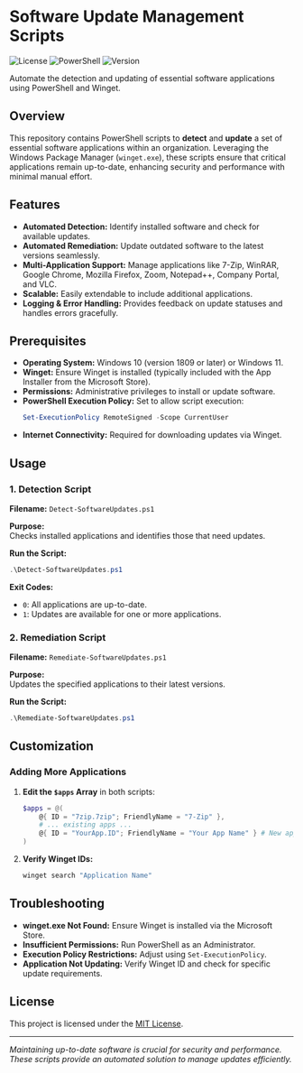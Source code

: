 
# Software Update Management Scripts
![License](https://img.shields.io/badge/license-MIT-blue.svg)
![PowerShell](https://img.shields.io/badge/powershell-7.0%2B-blue.svg)
![Version](https://img.shields.io/badge/version-1.0.0-green.svg)

Automate the detection and updating of essential software applications using PowerShell and Winget.

## Overview

This repository contains PowerShell scripts to **detect** and **update** a set of essential software applications within an organization. Leveraging the Windows Package Manager (`winget.exe`), these scripts ensure that critical applications remain up-to-date, enhancing security and performance with minimal manual effort.

## Features

- **Automated Detection:** Identify installed software and check for available updates.
- **Automated Remediation:** Update outdated software to the latest versions seamlessly.
- **Multi-Application Support:** Manage applications like 7-Zip, WinRAR, Google Chrome, Mozilla Firefox, Zoom, Notepad++, Company Portal, and VLC.
- **Scalable:** Easily extendable to include additional applications.
- **Logging & Error Handling:** Provides feedback on update statuses and handles errors gracefully.

## Prerequisites

- **Operating System:** Windows 10 (version 1809 or later) or Windows 11.
- **Winget:** Ensure Winget is installed (typically included with the App Installer from the Microsoft Store).
- **Permissions:** Administrative privileges to install or update software.
- **PowerShell Execution Policy:** Set to allow script execution:
  ```powershell
  Set-ExecutionPolicy RemoteSigned -Scope CurrentUser
  ```
- **Internet Connectivity:** Required for downloading updates via Winget.

## Usage

### 1. Detection Script

**Filename:** `Detect-SoftwareUpdates.ps1`

**Purpose:**  
Checks installed applications and identifies those that need updates.

**Run the Script:**
```powershell
.\Detect-SoftwareUpdates.ps1
```

**Exit Codes:**
- `0`: All applications are up-to-date.
- `1`: Updates are available for one or more applications.

### 2. Remediation Script

**Filename:** `Remediate-SoftwareUpdates.ps1`

**Purpose:**  
Updates the specified applications to their latest versions.

**Run the Script:**
```powershell
.\Remediate-SoftwareUpdates.ps1
```

## Customization

### Adding More Applications

1. **Edit the `$apps` Array** in both scripts:
   ```powershell
   $apps = @(
       @{ ID = "7zip.7zip"; FriendlyName = "7-Zip" },
       # ... existing apps ...
       @{ ID = "YourApp.ID"; FriendlyName = "Your App Name" } # New app
   )
   ```
2. **Verify Winget IDs:**
   ```powershell
   winget search "Application Name"
   ```

## Troubleshooting

- **winget.exe Not Found:** Ensure Winget is installed via the Microsoft Store.
- **Insufficient Permissions:** Run PowerShell as an Administrator.
- **Execution Policy Restrictions:** Adjust using `Set-ExecutionPolicy`.
- **Application Not Updating:** Verify Winget ID and check for specific update requirements.


## License

This project is licensed under the [MIT License](LICENSE).

---

*Maintaining up-to-date software is crucial for security and performance. These scripts provide an automated solution to manage updates efficiently.*
